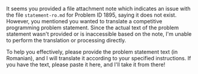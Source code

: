It seems you provided a file attachment note which indicates an issue with the file `statement-ro.md` for Problem ID 1895, saying it does not exist. However, you mentioned you wanted to translate a competitive programming problem statement. Since the actual text of the problem statement wasn't provided or is inaccessible based on the note, I'm unable to perform the translation or processing directly.

To help you effectively, please provide the problem statement text (in Romanian), and I will translate it according to your specified instructions. If you have the text, please paste it here, and I'll take it from there!